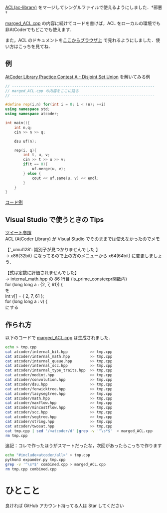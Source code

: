 
[ACL(ac-library)](https://atcoder.jp/posts/517) をマージしてシングルファイルで使えるようにしました．†邪悪†  
  
[marged_ACL.cpp](./marged_ACL.cpp) の内容に続けてコードを書けば，ACL をローカルの環境でも非AtCoderでもどこでも使えます．  

また，ACL のドキュメントを[ここからブラウザ上](https://tumoiyorozu.github.io/single-file-ac-library/document_ja/) で見れるようにしました．使い方はこっちを見てね．

## 例
[AtCoder Library Practice Contest  A - Disjoint Set Union](https://atcoder.jp/contests/practice2/tasks/practice2_a) を解いてみる例

```cpp
// ----------------------------------------------------------------
// marged_ACL.cpp の内容をここに貼る
// ----------------------------------------------------------------

#define rep(i,n) for(int i = 0; i < (n); ++i)
using namespace std;
using namespace atcoder;

int main(){
    int n,q;
    cin >> n >> q;

    dsu uf(n);

    rep(i, q){
        int t, u, v;
        cin >> t >> u >> v;
        if(t == 0){
            uf.merge(u, v);
        } else {
            cout << uf.same(u, v) << endl;
        }
    }
}
```
[コード例](https://atcoder.jp/contests/practice2/submissions/16566759)

## Visual Studio で使うときの Tips
[ツイート参照](https://twitter.com/TumoiYorozu/status/1303198376507269120)  
ACL (AtCoder Library) が Visual Studio でそのままでは使えなかったのでメモ  
  
【'_umul128': 識別子が見つかりませんでした 】  
→ x86(32bit) になってるので上の方のメニューから x64(64bit) に変更しましょう．  
  
【式は定数に評価されませんでした】  
→ internal_math.hpp の 86 行目 (is_prime_constexpr関数内)  
    for (long long a : {2, 7, 61}) {  
を  
    int v[] = { 2, 7, 61 };  
    for (long long a : v) {  
にする  


## 作られ方
以下のコードで [marged_ACL.cpp](./marged_ACL.cpp) は生成されました．

```bash
echo > tmp.cpp
cat atcoder/internal_bit.hpp          >> tmp.cpp
cat atcoder/internal_math.hpp         >> tmp.cpp
cat atcoder/internal_queue.hpp        >> tmp.cpp
cat atcoder/internal_scc.hpp          >> tmp.cpp
cat atcoder/internal_type_traits.hpp  >> tmp.cpp
cat atcoder/modint.hpp                >> tmp.cpp
cat atcoder/convolution.hpp           >> tmp.cpp
cat atcoder/dsu.hpp                   >> tmp.cpp
cat atcoder/fenwicktree.hpp           >> tmp.cpp
cat atcoder/lazysegtree.hpp           >> tmp.cpp
cat atcoder/math.hpp                  >> tmp.cpp
cat atcoder/maxflow.hpp               >> tmp.cpp
cat atcoder/mincostflow.hpp           >> tmp.cpp
cat atcoder/scc.hpp                   >> tmp.cpp
cat atcoder/segtree.hpp               >> tmp.cpp
cat atcoder/string.hpp                >> tmp.cpp
cat atcoder/twosat.hpp                >> tmp.cpp
cat tmp.cpp | sed '/<atcoder/d' |grep -v '^\s*$'  > marged_ACL.cpp
rm tmp.cpp
```


追記：コレで作ったほうがスマートだったな，次回があったらこっちで作ります
```bash
echo "#include<atcoder/all>" > tmp.cpp
python3 expander.py tmp.cpp
grep -v '^\s*$' combined.cpp > marged_ACL.cpp
rm tmp.cpp combined.cpp
```

# ひとこと
良ければ GitHub アカウント持ってる人は Star してください

